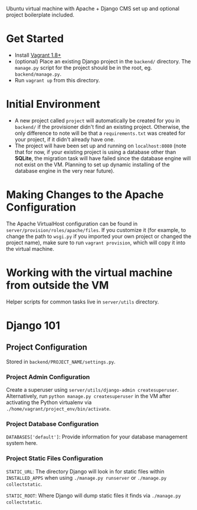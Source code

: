 Ubuntu virtual machine with Apache + Django CMS set up and optional
project boilerplate included.

# Get Started

* Install [Vagrant 1.8+](https://www.vagrantup.com/)
* (optional) Place an existing Django project in the `backend/` directory. The
`manage.py` script for the project should be in the root,
eg. `backend/manage.py`.
* Run `vagrant up` from this directory.

# Initial Environment

* A new project called `project` will automatically be created for you in
`backend/` if the provisioner didn't find an existing project. Otherwise,
the only difference to note will be that a `requirements.txt` was created for
your project, if it didn't already have one.
* The project will have been set up and running on `localhost:8080` (note that
  for now, if your existing project is using a database other than **SQLite**,
  the migration task will have failed since the database engine will not exist
  on the VM. Planning to set up dynamic installing
  of the database engine in the very near future).

# Making Changes to the Apache Configuration

The Apache VirtualHost configuration can be found in
`server/provision/roles/apache/files`. If you customize it (for example, to
change the path to `wsgi.py` if you imported your own project or changed the
project name), make sure to run `vagrant provision`, which will copy it
into the virtual machine.

# Working with the virtual machine from outside the VM

Helper scripts for common tasks live in `server/utils` directory.

# Django 101

## Project Configuration

Stored in `backend/PROJECT_NAME/settings.py`.

### Project Admin Configuration ###

Create a superuser using `server/utils/django-admin createsuperuser`. Alternatively,
run `python manage.py createsuperuser` in the VM after activating the Python
virtualenv via `./home/vagrant/project_env/bin/activate`.

### Project Database Configuration ####

`DATABASES['default']`: Provide information for your database
management system here.

### Project Static Files Configuration ####

`STATIC_URL`: The directory Django will look in for static files within `INSTALLED_APPS` when using `./manage.py runserver` or `./manage.py collectstatic`.

`STATIC_ROOT`: Where Django will dump static files it finds via `./manage.py collectstatic`.
